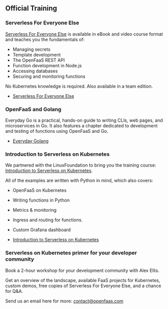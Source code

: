 ## Official Training

### Serverless For Everyone Else

[Serverless For Everyone Else](https://gumroad.com/l/serverless-for-everyone-else) is available in eBook and video course format and teaches you the fundamentals of:

* Managing secrets
* Template development
* The OpenFaaS REST API
* Function development in Node.js
* Accessing databases
* Securing and monitoring functions

No Kubernetes knowledge is required. Also available in a team edition.

* [Serverless For Everyone Else](https://gumroad.com/l/serverless-for-everyone-else)

### OpenFaaS and Golang

Everyday Go is a practical, hands-on guide to writing CLIs, web pages, and microservices in Go. It also features a chapter dedicated to development and testing of functions using OpenFaaS and Go.

* [Everyday Golang](https://openfaas.gumroad.com/l/everyday-golang)

### Introduction to Serverless on Kubernetes

We partnered with the LinuxFoundation to bring you the training course: [Introduction to Serverless on Kubernetes](https://www.openfaas.com/blog/introduction-to-serverless-linuxfoundation/).

All of the examples are written with Python in mind, which also covers:

* OpenFaaS on Kubernetes
* Writing functions in Python
* Metrics & monitoring
* Ingress and routing for functions.
* Custom Grafana dashboard

* [Introduction to Serverless on Kubernetes](https://www.openfaas.com/blog/introduction-to-serverless-linuxfoundation/)

### Serverless on Kubernetes primer for your developer community

Book a 2-hour workshop for your development community with Alex Ellis.

Get an overview of the landscape, available FaaS projects for Kubernetes, custom demos, free copies of Serverless For Everyone Else, and a chance for Q&A.

Send us an email here for more: [contact@openfaas.com](mailto:contact@openfaas.com)
